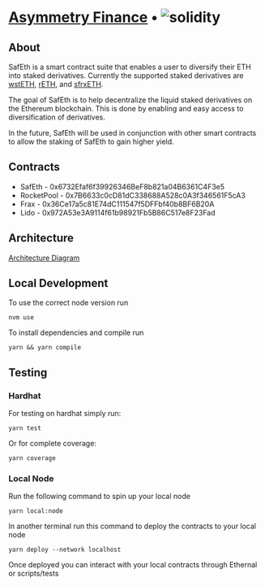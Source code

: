 # [Asymmetry Finance](https://www.asymmetry.finance/) • ![solidity](https://img.shields.io/badge/solidity-0.8.19-lightgrey)

## About

SafEth is a smart contract suite that enables a user to diversify their ETH into staked derivatives.
Currently the supported staked derivatives are [wstETH](https://lido.fi/), [rETH](https://rocketpool.net/), and [sfrxETH](https://docs.frax.finance/frax-ether/frxeth-and-sfrxeth).

The goal of SafEth is to help decentralize the liquid staked derivatives on the Ethereum blockchain. This is done by enabling and easy access to diversification of derivatives.

In the future, SafEth will be used in conjunction with other smart contracts to allow the staking of SafEth to gain higher yield.

## Contracts

- SafEth - 0x6732Efaf6f39926346BeF8b821a04B6361C4F3e5
- RocketPool - 0x7B6633c0cD81dC338688A528c0A3f346561F5cA3
- Frax - 0x36Ce17a5c81E74dC111547f5DFFbf40b8BF6B20A
- Lido - 0x972A53e3A9114f61b98921Fb5B86C517e8F23Fad

## Architecture

[Architecture Diagram](assets/SafEth-Architecture.drawio)

## Local Development

To use the correct node version run

```
nvm use
```

To install dependencies and compile run

```
yarn && yarn compile
```

## Testing

### Hardhat

For testing on hardhat simply run:

```
yarn test
```

Or for complete coverage:

```
yarn coverage
```

### Local Node

Run the following command to spin up your local node

```
yarn local:node
```

In another terminal run this command to deploy the contracts to your local node

```
yarn deploy --network localhost
```

Once deployed you can interact with your local contracts through Ethernal or scripts/tests
